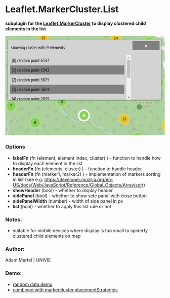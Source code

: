 # Leaflet.MarkerCluster.List
**subplugin for the [Leaflet.MarkerCluster](https://github.com/Leaflet/Leaflet.markercluster) to display clustered child elements in the list**

![sample image](assets/img1.png "sample image")

### Options
 * **labelFn** (fn (element, element index, cluster) ) - function to handle how to display each element in the list
 * **headerFn** (fn (elements, cluster) ) - function to handle header
 * **headerFn** (fn (marker1, marker2) ) - implementation of markers sorting in list (see e.g. https://developer.mozilla.org/en-US/docs/Web/JavaScript/Reference/Global_Objects/Array/sort) 
 * **showHeader** (bool) - whether to display header
 * **sidePanel** (bool) - whether to show side panel with close button
 * **sidePanelWidth** (number) - width of side panel in px 
 * **list** (bool) - whether to apply this list rule or not 


### Notes:
 - suitable for mobile devices where display is too small to spiderfy clustered child elements on map


### Author:
 Adam Mertel | UNIVIE


### Demo:
 * [random data demo](https://adammertel.github.io/Leaflet.MarkerCluster.List/demo/demo1.html)
 * [combined with markercluster.placementStrategies](https://adammertel.github.io/Leaflet.MarkerCluster.List/demo/demo2.html)
